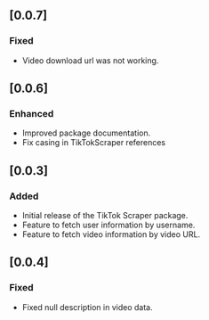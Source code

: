 ## [0.0.7]
### Fixed
- Video download url was not working.

## [0.0.6]
### Enhanced
- Improved package documentation.
- Fix casing in TikTokScraper references

## [0.0.3]
### Added
- Initial release of the TikTok Scraper package.
- Feature to fetch user information by username.
- Feature to fetch video information by video URL.

## [0.0.4]
### Fixed
- Fixed null description in video data.